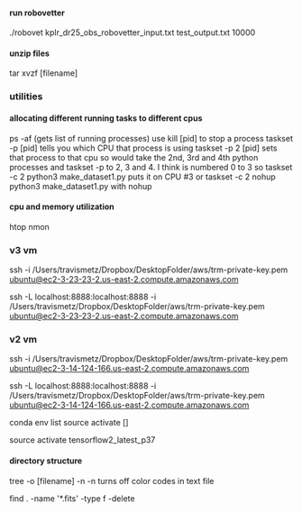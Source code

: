 #### run robovetter
./robovet kplr_dr25_obs_robovetter_input.txt test_output.txt 10000

#### unzip files
tar xvzf [filename]

### utilities
#### allocating different running tasks to different cpus
ps -af (gets list of running processes)
use kill [pid] to stop a process
taskset -p [pid] tells you which CPU that process is using
taskset -p 2 [pid] sets that process to that cpu
so would take the 2nd, 3rd and 4th python processes and taskset -p to 2, 3 and 4.
I think is numbered 0 to 3
so taskset -c 2 python3 make_dataset1.py puts it on CPU #3 
or taskset -c 2 nohup python3 make_dataset1.py with nohup


#### cpu and memory utilization
htop
nmon

### v3 vm

ssh -i /Users/travismetz/Dropbox/DesktopFolder/aws/trm-private-key.pem ubuntu@ec2-3-23-23-2.us-east-2.compute.amazonaws.com

ssh -L localhost:8888:localhost:8888 -i /Users/travismetz/Dropbox/DesktopFolder/aws/trm-private-key.pem ubuntu@ec2-3-23-23-2.us-east-2.compute.amazonaws.com

### v2 vm

ssh -i /Users/travismetz/Dropbox/DesktopFolder/aws/trm-private-key.pem ubuntu@ec2-3-14-124-166.us-east-2.compute.amazonaws.com

ssh -L localhost:8888:localhost:8888 -i /Users/travismetz/Dropbox/DesktopFolder/aws/trm-private-key.pem ubuntu@ec2-3-14-124-166.us-east-2.compute.amazonaws.com



conda env list
source activate []


source activate tensorflow2_latest_p37

#### directory structure
tree -o [filename] -n
-n turns off color codes in text file

find . -name '*.fits' -type f -delete

   
